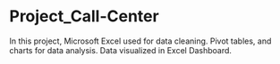 # Project_Call-Center
In this project, Microsoft Excel used for data cleaning. Pivot tables, and charts for data analysis. Data visualized in Excel Dashboard. 

